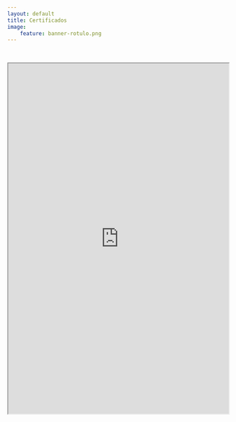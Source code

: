 ```yaml
---
layout: default
title: Certificados
image:
    feature: banner-rotulo.png
---
```


<iframe src="https://drive.google.com/file/d/10Q4E80hvXT2_GIQkZtMWm9IjeVDqy_Kh/preview" width="100%" height="800px"  allow="autoplay" style="margin-top: 30px;"></iframe>
